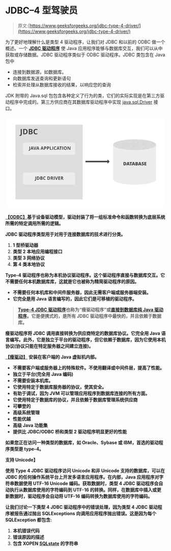 # JDBC–4 型驾驶员

> 原文:[https://www.geeksforgeeks.org/jdbc-type-4-driver/](https://www.geeksforgeeks.org/jdbc-type-4-driver/)

为了更好地理解什么是类型 4 驱动程序，让我们对 JDBC 和以前的 ODBC 做一个概述。一个 [**JDBC 驱动程序**](https://www.geeksforgeeks.org/jdbc-drivers/) 使 Java 应用程序能够与数据库交互，我们可以从中获取或存储数据。JDBC 驱动程序类似于 ODBC 驱动程序。JDBC 类包含在 Java 包中

*   连接到数据源，如数据库。
*   向数据库发送查询和更新语句
*   检索并处理从数据库接收的结果，以响应您的查询

JDK 附带的 Java.sql 包包含各种定义了行为的类，它们的实际实现是在第三方驱动程序中完成的。第三方供应商在其数据库驱动程序中实现 [java.sql.Driver](https://www.geeksforgeeks.org/jdbc-drivers/) 接口。

![](img/18c429c18efdacf6b79e3adff68c1b0e.png)

[**【ODBC】**](https://www.geeksforgeeks.org/odbc-full-form/)**基于设备驱动模型，驱动封装了将一组标准命令和函数转换为底层系统所需的特定调用所需的逻辑。**

**JDBC 驱动程序类型用于对用于连接数据库的技术进行分类。**

1.  **1 型桥驱动器**
2.  **类型 2 本地应用编程接口**
3.  **类型 3 网络协议**
4.  **第 4 类本地协议**

**Type-4 驱动程序也称为本机协议驱动程序。这个驱动程序直接与数据库交互。它不需要任何本机数据库库，这就是它也被称为精简驱动程序的原因。**

*   **不需要任何本机库和中间件服务器，因此无需客户端或服务器端安装。**
*   **它完全是用 Java 语言编写的，因此它们是可移植的驱动程序。**

> **[Type-4 JDBC 驱动程序](https://www.geeksforgeeks.org/jdbc-drivers/)也称为“瘦驱动程序”或[直接到数据库纯 Java 驱动程序](https://www.geeksforgeeks.org/jdbc-drivers/)。它是便携式的，是所有 JDBC 驱动程序中最快的，并且依赖于数据库。**

**瘦驱动程序将 JDBC 调用直接转换为供应商特定的数据库协议。它完全用 Java 语言编写。此外，它是独立于平台的驱动程序，但它依赖于数据库，因为它使用本机协议(协议只能在特定服务器之间建立连接)。**

**[**【瘦驱动】**](https://www.geeksforgeeks.org/jdbc-drivers/) 安装在客户端的 Java 虚拟机内部。**

*   **不需要客户端或服务器上的特殊软件。不使用翻译或中间件层，提高了性能。**
*   **独立于平台(完全用 Java 编码)**
*   **不需要安装本机库。**
*   **它使用特定于数据库服务器的协议，使其安全。**
*   **有助于调试，因为 JVM 可以管理应用程序到数据库连接的所有方面。**
*   **它使用特定于数据库的协议，并且依赖于数据库管理系统供应商**
*   **可攀登的**
*   **高级系统管理**
*   **性能优越**
*   **高级 Java 功能集**
*   **提供比 JDBC/ODBC 桥和类型 2 驱动程序明显更好的性能**

**如果您正在访问一种类型的数据库，如 Oracle、Sybase 或 IBM，首选的驱动程序类型是 type-4。**

****支持 Unicode】****

**使用 Type 4 JDBC 驱动程序访问 Unicode 和非 Unicode 支持的数据库，可以在 JDBC 的任何操作系统平台上开发多语言应用程序。在内部，Java 应用程序对字符串数据使用 UTF-16 Unicode 编码。获取数据时，类型 4 JDBC 驱动程序会自动执行从数据库使用的字符编码到 UTF-16 的转换。同样，在数据库中插入或更新数据时，驱动程序会自动将 UTF-16 编码转换为数据库使用的字符编码。**

**让我们讨论一下类型 4 JDBC 驱动程序中的错误处理，因为类型 4 JDBC 驱动程序被报告通过抛出 SQLExceptions 向调用应用程序抛出错误。这是因为每个 SQLException 都包含:**

1.  **本机错误代码**
2.  **错误原因的描述**
3.  **包含 XOPEN [SQLstate](https://www.geeksforgeeks.org/postgresql-errors-and-messages/) 的字符串**